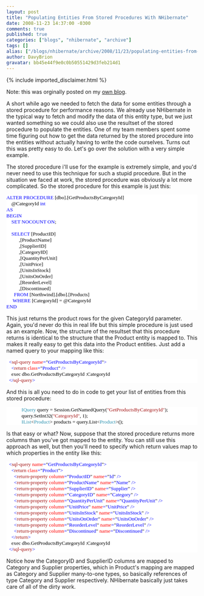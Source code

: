 ```yaml
---
layout: post
title: "Populating Entities From Stored Procedures With NHibernate"
date: 2008-11-23 14:37:00 -0300
comments: true
published: true
categories: ["blogs", "nhibernate", "archive"]
tags: []
alias: ["/blogs/nhibernate/archive/2008/11/23/populating-entities-from-stored-procedures-with-nhibernate.aspx"]
author: DavyBrion
gravatar: bb45e44f9e0c0b50551429d3feb214d1
---
```

{% include imported_disclaimer.html %}
<p>Note: this was orginally posted on my <a target="_blank" href="http://davybrion.com/blog/2008/11/populating-entities-from-stored-procedures-with-nhibernate/">own blog</a>.</p>
<p>A short while ago we needed to fetch the data for some entities through a stored procedure for performance reasons.  We already use NHibernate in the typical way to fetch and modify the data of this entity type, but we just wanted something so we could also use the resultset of the stored procedure to populate the entities.  One of my team members spent some time figuring out how to get the data returned by the stored procedure into the entities without actually having to write the code ourselves.  Turns out this was pretty easy to do.  Let's go over the solution with a very simple example.
</p>
<p>
The stored procedure i'll use for the example is extremely simple, and you'd never need to use this technique for such a stupid procedure.  But in the situation we faced at work, the stored procedure was obviously a lot more complicated.  So the stored procedure for this example is just this:
<code>
</code></p>
<div style="font-family: Consolas; font-size: 10pt; color: black; background: white;">
<p style="margin: 0px;"><span style="color: blue;">ALTER PROCEDURE </span>[dbo].[GetProductsByCategoryId]</p>
<p style="margin: 0px;">&nbsp;&nbsp;&nbsp; @CategoryId <span style="color: blue;">int </span></p>
<p style="margin: 0px;"><span style="color: blue;">AS</span></p>
<p style="margin: 0px;"><span style="color: blue;">BEGIN</span></p>
<p style="margin: 0px;">&nbsp;&nbsp;&nbsp; <span style="color: blue;">SET NOCOUNT ON</span>;</p>
<p style="margin: 0px;">&nbsp;</p>
<p style="margin: 0px;">&nbsp;&nbsp;&nbsp; <span style="color: blue;">SELECT </span>[ProductID]</p>
<p style="margin: 0px;">&nbsp;&nbsp;&nbsp; &nbsp;&nbsp;&nbsp; &nbsp; ,[ProductName]</p>
<p style="margin: 0px;">&nbsp;&nbsp;&nbsp; &nbsp;&nbsp;&nbsp; &nbsp; ,[SupplierID]</p>
<p style="margin: 0px;">&nbsp;&nbsp;&nbsp; &nbsp;&nbsp;&nbsp; &nbsp; ,[CategoryID]</p>
<p style="margin: 0px;">&nbsp;&nbsp;&nbsp; &nbsp;&nbsp;&nbsp; &nbsp; ,[QuantityPerUnit]</p>
<p style="margin: 0px;">&nbsp;&nbsp;&nbsp; &nbsp;&nbsp;&nbsp; &nbsp; ,[UnitPrice]</p>
<p style="margin: 0px;">&nbsp;&nbsp;&nbsp; &nbsp;&nbsp;&nbsp; &nbsp; ,[UnitsInStock]</p>
<p style="margin: 0px;">&nbsp;&nbsp;&nbsp; &nbsp;&nbsp;&nbsp; &nbsp; ,[UnitsOnOrder]</p>
<p style="margin: 0px;">&nbsp;&nbsp;&nbsp; &nbsp;&nbsp;&nbsp; &nbsp; ,[ReorderLevel]</p>
<p style="margin: 0px;">&nbsp;&nbsp;&nbsp; &nbsp;&nbsp;&nbsp; &nbsp; ,[Discontinued]</p>
<p style="margin: 0px;">&nbsp;&nbsp;&nbsp; &nbsp; <span style="color: blue;">FROM </span>[Northwind].[dbo].[Products]</p>
<p style="margin: 0px;">&nbsp;&nbsp;&nbsp;&nbsp; <span style="color: blue;">WHERE </span>[CategoryId] = @CategoryId</p>
<p style="margin: 0px;"><span style="color: blue;">END</span></p>
</div>
<p>
This just returns the product rows for the given CategoryId parameter.  Again, you'd never do this in real life but this simple procedure is just used as an example.
Now, the structure of the resultset that this procedure returns is identical to the structure that the Product entity is mapped to.  This makes it really easy to get this data into the Product entities.  Just add a named query to your mapping like this:
<code>
</code></p>
<div style="font-family: Consolas; font-size: 10pt; color: black; background: white;">
<p style="margin: 0px;"><span style="color: blue;">&nbsp; &lt;</span><span style="color: #a31515;">sql-query</span><span style="color: blue;"> </span><span style="color: red;">name</span><span style="color: blue;">=</span>"<span style="color: blue;">GetProductsByCategoryId</span>"<span style="color: blue;">&gt;</span></p>
<p style="margin: 0px;"><span style="color: blue;">&nbsp; &nbsp; &lt;</span><span style="color: #a31515;">return</span><span style="color: blue;"> </span><span style="color: red;">class</span><span style="color: blue;">=</span>"<span style="color: blue;">Product</span>"<span style="color: blue;"> /&gt;</span></p>
<p style="margin: 0px;">&nbsp; &nbsp; exec dbo.GetProductsByCategoryId :CategoryId</p>
<p style="margin: 0px;"><span style="color: blue;">&nbsp; &lt;/</span><span style="color: #a31515;">sql-query</span><span style="color: blue;">&gt;</span></p>
</div>
<p>
And this is all you need to do in code to get your list of entities from this stored procedure:
<code>
</code></p>
<div style="font-family: Consolas; font-size: 10pt; color: black; background: white;">
<p style="margin: 0px;">&nbsp;&nbsp;&nbsp; &nbsp;&nbsp;&nbsp; &nbsp;&nbsp;&nbsp; <span style="color: #2b91af;">IQuery</span> query = Session.GetNamedQuery(<span style="color: #a31515;">"GetProductsByCategoryId"</span>);</p>
<p style="margin: 0px;">&nbsp;&nbsp;&nbsp; &nbsp;&nbsp;&nbsp; &nbsp;&nbsp;&nbsp; query.SetInt32(<span style="color: #a31515;">"CategoryId"</span>, 1);</p>
<p style="margin: 0px;">&nbsp;&nbsp;&nbsp; &nbsp;&nbsp;&nbsp; &nbsp;&nbsp;&nbsp; <span style="color: #2b91af;">IList</span>&lt;<span style="color: #2b91af;">Product</span>&gt; products = query.List&lt;<span style="color: #2b91af;">Product</span>&gt;();</p>
</div>
<p>
Is that easy or what?
Now, suppose that the stored procedure returns more columns than you've got mapped to the entity.  You can still use this approach as well, but then you'll need to specify which return values map to which properties in the entity like this:
<code>
</code></p>
<div style="font-family: Consolas; font-size: 10pt; color: black; background: white;">
<p style="margin: 0px;"><span style="color: blue;">&nbsp; &lt;</span><span style="color: #a31515;">sql-query</span><span style="color: blue;"> </span><span style="color: red;">name</span><span style="color: blue;">=</span>"<span style="color: blue;">GetProductsByCategoryId</span>"<span style="color: blue;">&gt;</span></p>
<p style="margin: 0px;"><span style="color: blue;">&nbsp; &nbsp; &lt;</span><span style="color: #a31515;">return</span><span style="color: blue;"> </span><span style="color: red;">class</span><span style="color: blue;">=</span>"<span style="color: blue;">Product</span>"<span style="color: blue;">&gt;</span></p>
<p style="margin: 0px;"><span style="color: blue;">&nbsp; &nbsp; &nbsp; &lt;</span><span style="color: #a31515;">return-property</span><span style="color: blue;"> </span><span style="color: red;">column</span><span style="color: blue;">=</span>"<span style="color: blue;">ProductID</span>"<span style="color: blue;"> </span><span style="color: red;">name</span><span style="color: blue;">=</span>"<span style="color: blue;">Id</span>"<span style="color: blue;"> /&gt;</span></p>
<p style="margin: 0px;"><span style="color: blue;">&nbsp; &nbsp; &nbsp; &lt;</span><span style="color: #a31515;">return-property</span><span style="color: blue;"> </span><span style="color: red;">column</span><span style="color: blue;">=</span>"<span style="color: blue;">ProductName</span>"<span style="color: blue;"> </span><span style="color: red;">name</span><span style="color: blue;">=</span>"<span style="color: blue;">Name</span>"<span style="color: blue;"> /&gt;</span></p>
<p style="margin: 0px;"><span style="color: blue;">&nbsp; &nbsp; &nbsp; &lt;</span><span style="color: #a31515;">return-property</span><span style="color: blue;"> </span><span style="color: red;">column</span><span style="color: blue;">=</span>"<span style="color: blue;">SupplierID</span>"<span style="color: blue;"> </span><span style="color: red;">name</span><span style="color: blue;">=</span>"<span style="color: blue;">Supplier</span>"<span style="color: blue;"> /&gt;</span></p>
<p style="margin: 0px;"><span style="color: blue;">&nbsp; &nbsp; &nbsp; &lt;</span><span style="color: #a31515;">return-property</span><span style="color: blue;"> </span><span style="color: red;">column</span><span style="color: blue;">=</span>"<span style="color: blue;">CategoryID</span>"<span style="color: blue;"> </span><span style="color: red;">name</span><span style="color: blue;">=</span>"<span style="color: blue;">Category</span>"<span style="color: blue;"> /&gt;</span></p>
<p style="margin: 0px;"><span style="color: blue;">&nbsp; &nbsp; &nbsp; &lt;</span><span style="color: #a31515;">return-property</span><span style="color: blue;"> </span><span style="color: red;">column</span><span style="color: blue;">=</span>"<span style="color: blue;">QuantityPerUnit</span>"<span style="color: blue;"> </span><span style="color: red;">name</span><span style="color: blue;">=</span>"<span style="color: blue;">QuantityPerUnit</span>"<span style="color: blue;"> /&gt;</span></p>
<p style="margin: 0px;"><span style="color: blue;">&nbsp; &nbsp; &nbsp; &lt;</span><span style="color: #a31515;">return-property</span><span style="color: blue;"> </span><span style="color: red;">column</span><span style="color: blue;">=</span>"<span style="color: blue;">UnitPrice</span>"<span style="color: blue;"> </span><span style="color: red;">name</span><span style="color: blue;">=</span>"<span style="color: blue;">UnitPrice</span>"<span style="color: blue;"> /&gt;</span></p>
<p style="margin: 0px;"><span style="color: blue;">&nbsp; &nbsp; &nbsp; &lt;</span><span style="color: #a31515;">return-property</span><span style="color: blue;"> </span><span style="color: red;">column</span><span style="color: blue;">=</span>"<span style="color: blue;">UnitsInStock</span>"<span style="color: blue;"> </span><span style="color: red;">name</span><span style="color: blue;">=</span>"<span style="color: blue;">UnitsInStock</span>"<span style="color: blue;"> /&gt;</span></p>
<p style="margin: 0px;"><span style="color: blue;">&nbsp; &nbsp; &nbsp; &lt;</span><span style="color: #a31515;">return-property</span><span style="color: blue;"> </span><span style="color: red;">column</span><span style="color: blue;">=</span>"<span style="color: blue;">UnitsOnOrder</span>"<span style="color: blue;"> </span><span style="color: red;">name</span><span style="color: blue;">=</span>"<span style="color: blue;">UnitsOnOrder</span>"<span style="color: blue;"> /&gt;</span></p>
<p style="margin: 0px;"><span style="color: blue;">&nbsp; &nbsp; &nbsp; &lt;</span><span style="color: #a31515;">return-property</span><span style="color: blue;"> </span><span style="color: red;">column</span><span style="color: blue;">=</span>"<span style="color: blue;">ReorderLevel</span>"<span style="color: blue;"> </span><span style="color: red;">name</span><span style="color: blue;">=</span>"<span style="color: blue;">ReorderLevel</span>"<span style="color: blue;"> /&gt;</span></p>
<p style="margin: 0px;"><span style="color: blue;">&nbsp; &nbsp; &nbsp; &lt;</span><span style="color: #a31515;">return-property</span><span style="color: blue;"> </span><span style="color: red;">column</span><span style="color: blue;">=</span>"<span style="color: blue;">Discontinued</span>"<span style="color: blue;"> </span><span style="color: red;">name</span><span style="color: blue;">=</span>"<span style="color: blue;">Discontinued</span>"<span style="color: blue;"> /&gt;</span></p>
<p style="margin: 0px;"><span style="color: blue;">&nbsp; &nbsp; &lt;/</span><span style="color: #a31515;">return</span><span style="color: blue;">&gt;</span></p>
<p style="margin: 0px;">&nbsp; &nbsp; exec dbo.GetProductsByCategoryId :CategoryId</p>
<p style="margin: 0px;"><span style="color: blue;">&nbsp; &lt;/</span><span style="color: #a31515;">sql-query</span><span style="color: blue;">&gt;</span></p>
</div>
<p>
Notice how the CategoryID and SupplierID columns are mapped to Category and Supplier properties, which in Product's mapping are mapped as Category and Supplier many-to-one types, so basically references of type Category and Supplier respectively.  NHibernate basically just takes care of all of the dirty work.</p>
